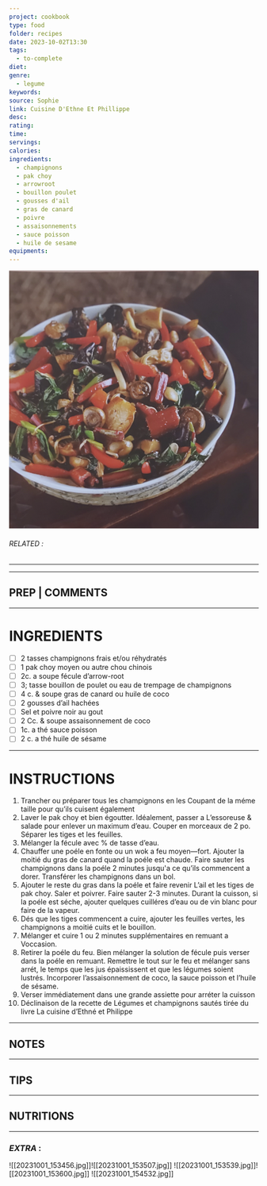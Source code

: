 ```yaml
---
project: cookbook
type: food
folder: recipes
date: 2023-10-02T13:30
tags:
  - to-complete
diet: 
genre:
  - legume
keywords: 
source: Sophie
link: Cuisine D'Ethne Et Phillippe
desc: 
rating: 
time: 
servings: 
calories: 
ingredients:
  - champignons
  - pak choy
  - arrowroot
  - bouillon poulet
  - gousses d'ail
  - gras de canard
  - poivre
  - assaisonnements
  - sauce poisson
  - huile de sesame
equipments:
---
```


![IMAGE](image_727.png)

###### *RELATED* : 
---


---
## PREP | COMMENTS



---
# INGREDIENTS

- [ ] 2 tasses champignons frais et/ou réhydratés
- [ ] 1 pak choy moyen ou autre chou chinois
- [ ] 2c. a soupe fécule d’arrow-root
- [ ] 3; tasse bouillon de poulet ou eau de trempage de champignons
- [ ] 4 c. & soupe gras de canard ou huile de coco 
- [ ] 2 gousses d’ail hachées
- [ ] Sel et poivre noir au gout
- [ ] 2 Cc. & soupe assaisonnement de coco
- [ ] 1c. a thé sauce poisson
- [ ] 2 c. a thé huile de sésame

---
# INSTRUCTIONS

1. Trancher ou préparer tous les champignons en les Coupant de la méme taille pour qu’ils cuisent également
2. Laver le pak choy et bien égoutter. Idéalement, passer a L’essoreuse & salade pour enlever un maximum d’eau. Couper en morceaux de 2 po. Séparer les tiges et les feuilles.
3. Mélanger la fécule avec % de tasse d’eau.
4. Chauffer une poéle en fonte ou un wok a feu moyen—fort. Ajouter la moitié du gras de canard quand la poéle est chaude. Faire sauter les champignons dans la poéle 2 minutes jusqu'a ce qu’ils commencent a dorer. Transférer les champignons dans un bol.
5. Ajouter le reste du gras dans la poéle et faire revenir L’ail et les tiges de pak choy. Saler et poivrer. Faire sauter 2-3 minutes. Durant la cuisson, si la poéle est séche, ajouter quelques cuilléres d’eau ou de vin blanc pour faire de la vapeur.
6. Dés que les tiges commencent a cuire, ajouter les feuilles vertes, les champignons a moitié cuits et le bouillon.
7. Mélanger et cuire 1 ou 2 minutes supplémentaires en remuant a Voccasion.
8. Retirer la poéle du feu. Bien mélanger la solution de fécule puis verser dans la poéle en remuant. Remettre le tout sur le feu et mélanger sans arrét, le temps que les jus épaississent et que les légumes soient lustrés. Incorporer l’assaisonnement de coco, la sauce poisson et l’huile de sésame.
9. Verser immédiatement dans une grande assiette pour arréter la cuisson
10. Déclinaison de la recette de Légumes et champignons sautés tirée du livre La cuisine d’Ethné et Philippe

---
## NOTES



---
## TIPS



---
## NUTRITIONS



---
### *EXTRA* :

![[20231001_153456.jpg]]![[20231001_153507.jpg]]
![[20231001_153539.jpg]]![[20231001_153600.jpg]]
![[20231001_154532.jpg]]